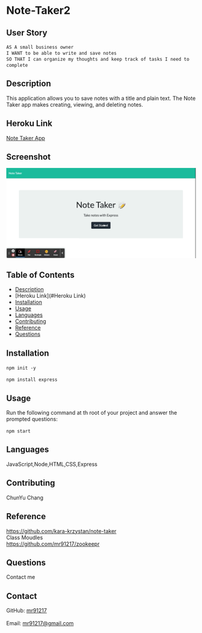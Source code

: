 # Note-Taker2

## User Story
  
```
AS A small business owner
I WANT to be able to write and save notes
SO THAT I can organize my thoughts and keep track of tasks I need to complete

```

## Description
  This application allows you to save notes with a title and plain text. The Note Taker app makes creating, viewing, and deleting notes.
## Heroku Link
[Note Taker App](https://secure-temple-27140.herokuapp.com/)
## Screenshot
![Note-Taker](./src/gif_1628480140.GIF)
## Table of Contents
- [Description](#description)
- [Heroku Link](#Heroku Link)
- [Installation](#installation)
- [Usage](#usage)
- [Languages](#languages)
- [Contributing](#contributing)
- [Reference](#reference)
- [Questions](#questions)
## Installation
  `npm init -y`
  
  `npm install express`
## Usage
  Run the following command at th root of your project and answer the prompted questions:<br />

  `npm start`

  
## Languages
  JavaScript,Node,HTML,CSS,Express
## Contributing
  ChunYu Chang
## Reference
  https://github.com/kara-krzystan/note-taker <br />
  Class Moudles <br />
  https://github.com/mr91217/zookeepr<br />
## Questions
 Contact me<br />

## Contact
GitHub: [mr91217](https://github.com/mr91217)<br />
<br />
Email: mr91217@gmail.com<br />
<br />
